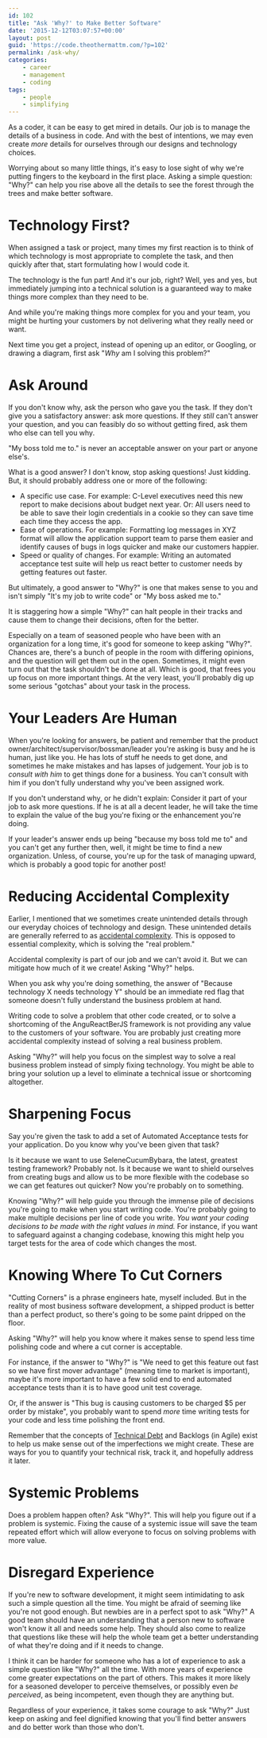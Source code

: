 ```yaml
---
id: 102
title: "Ask 'Why?' to Make Better Software"
date: '2015-12-12T03:07:57+00:00'
layout: post
guid: 'https://code.theothermattm.com/?p=102'
permalink: /ask-why/
categories:
    - career
    - management
    - coding
tags:
    - people
    - simplifying
---
```


As a coder, it can be easy to get mired in details.  Our job is to manage the details of a business in code. And with the best of intentions, we may even create *more* details for ourselves through our designs and technology choices.  

Worrying about so many little things, it's easy to lose sight of why we're putting fingers to the keyboard in the first place.  Asking a simple question: "Why?" can help you rise above all the details to see the forest through the trees and make better software.

# Technology First?

When assigned a task or project, many times my first reaction is to think of which technology is most appropriate to complete the task, and then quickly after that, start formulating how I would code it.

The technology is the fun part!  And it's our job, right? Well, yes and yes, but immediately jumping into a technical solution is a guaranteed way to make things more complex than they need to be.  

And while you're making things more complex for you and your team, you might be hurting your customers by not delivering what they really need or want.

Next time you get a project, instead of opening up an editor, or Googling, or drawing a diagram, first ask "*Why* am I solving this problem?" 

# Ask Around

If you don't know why, ask the person who gave you the task.  If they don't give you a satisfactory answer: ask more questions.  If they *still* can't answer your question, and you can feasibly do so without getting fired, ask them who else can tell you why.

"My boss told me to." is never an acceptable answer on your part or anyone else's.

What is a good answer?  I don't know, stop asking questions! Just kidding.  But, it should probably address one or more of the following:

* A specific use case.  For example:  C-Level executives need this new report to make decisions about budget next year.  Or:  All users need to be able to save their login credentials in a cookie so they can save time each time they access the app.
* Ease of operations.  For example:  Formatting log messages in XYZ format will allow the application support team to parse them easier and identify causes of bugs in logs quicker and make our customers happier.
* Speed or quality of changes.  For example:  Writing an automated acceptance test suite will help us react better to customer needs by getting features out faster.

But ultimately, a good answer to "Why?" is one that makes sense to you and isn't simply "It's my job to write code" or "My boss asked me to."

It is staggering how a simple "Why?" can halt people in their tracks and cause them to change their decisions, often for the better.  

Especially on a team of seasoned people who have been with an organization for a long time, it's good for someone to keep asking "Why?".  Chances are, there's a bunch of people in the room with differing opinions, and the question will get them out in the open.  Sometimes, it might even turn out that the task shouldn't be done at all.  Which is good, that frees you up focus on more important things.  At the very least, you'll probably dig up some serious "gotchas" about your task in the process.

# Your Leaders Are Human

When you're looking for answers, be patient and remember that the product owner/architect/supervisor/bossman/leader you're asking is busy and he is human, just like you.  He has lots of stuff he needs to get done, and sometimes he make mistakes and has lapses of judgement.  Your job is to *consult with him* to get things done for a business.  You can't consult with him if you don't fully understand why you've been assigned work.

If you don't understand why, or he didn't explain: Consider it part of your job to ask more questions. If he is at all a decent leader, he will take the time to explain the value of the bug you're fixing or the enhancement you're doing.

If your leader's answer ends up being "because my boss told me to" and you can't get any further then, well, it might be time to find a new organization.  Unless, of course, you're up for the task of managing upward, which is probably a good topic for another post!

# Reducing Accidental Complexity

Earlier, I mentioned that we sometimes create unintended details through our everyday choices of technology and design.  These unintended details are generally referred to as [accidental complexity](http://en.wikipedia.org/wiki/No_Silver_Bullet).  This is opposed to essential complexity, which is solving the "real problem."

Accidental complexity is part of our job and we can't avoid it.  But we can mitigate how much of it we create!  Asking "Why?" helps.

When you ask why you're doing something, the answer of "Because technology X needs technology Y" should be an immediate red flag that someone doesn't fully understand the business problem at hand.

Writing code to solve a problem that other code created, or to solve a shortcoming of the AnguReactBerJS framework is not providing any value to the customers of your software. You are probably just creating more accidental complexity instead of solving a real business problem.  

Asking "Why?" will help you focus on the simplest way to solve a real business problem instead of simply fixing technology.  You might be able to bring your solution up a level to eliminate a technical issue or shortcoming altogether.

# Sharpening Focus

Say you're given the task to add a set of Automated Acceptance tests for your application.  Do you know why you've been given that task?

Is it because we want to use SeleneCucumBybara, the latest, greatest testing framework?  Probably not.  Is it because we want to shield ourselves from creating bugs and allow us to be more flexible with the codebase so we can get features out quicker?  Now you're probably on to something.

Knowing "Why?" will help guide you through the immense pile of decisions you're going to make when you start writing code.  You're probably going to make multiple decisions per line of code you write.  *You want your coding decisions to be made with the right values in mind.* For instance, if you want to safeguard against a changing codebase, knowing this might help you target tests for the area of code which changes the most.

# Knowing Where To Cut Corners

"Cutting Corners" is a phrase engineers hate, myself included.  But in the reality of most business software development, a shipped product is better than a perfect product, so there's going to be some paint dripped on the floor.

Asking "Why?" will help you know where it makes sense to spend less time polishing code and where a cut corner is acceptable.  

For instance, if the answer to "Why?" is "We need to get this feature out fast so we have first mover advantage" (meaning time to market is important), maybe it's more important to have a few solid end to end automated acceptance tests than it is to have good unit test coverage.

Or, if the answer is "This bug is causing customers to be charged $5 per order by mistake", you probably want to spend *more* time writing tests for your code and less time polishing the front end.

Remember that the concepts of [Technical Debt](https://en.wikipedia.org/wiki/Technical_debt) and Backlogs (in Agile) exist to help us make sense out of the imperfections we might create.  These are ways for you to quantify your technical risk, track it, and hopefully address it later.

# Systemic Problems

Does a problem happen often?  Ask "Why?".  This will help you figure out if a problem is systemic.  Fixing the cause of a systemic issue will save the team repeated effort which will allow everyone to focus on solving problems with more value.

# Disregard Experience

If you're new to software development, it might seem intimidating to ask such a simple question all the time.  You might be afraid of seeming like you're not good enough.  But newbies are in a perfect spot to ask "Why?"  A good team should have an understanding that a person new to software won't know it all and needs some help.  They should also come to realize that questions like these will help the whole team get a better understanding of what they're doing and if it needs to change.  

I think it can be harder for someone who has a lot of experience to ask a simple question like "Why?" all the time.  With more years of experience come greater expectations on the part of others.  This makes it more likely for a seasoned developer to perceive themselves, or possibly even *be perceived*, as being incompetent, even though they are anything but.  

Regardless of your experience, it takes some courage to ask "Why?"  Just keep on asking and feel dignified knowing that you'll find better answers and do better work than those who don't.





